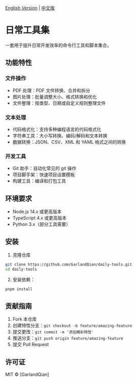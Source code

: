 [English Version](README.md) | [中文版](README_ZH.md)

# 日常工具集

一套用于提升日常开发效率的命令行工具和脚本集合。

## 功能特性

### 文件操作

- PDF 处理：PDF 文件转换、合并和拆分
- 图片处理：批量调整大小、格式转换和优化
- 文件整理：按类型、日期或自定义规则整理文件

### 文本处理

- 代码格式化：支持多种编程语言的代码格式化
- 字符串工具：大小写转换、编码/解码和文本转换
- 数据转换：JSON、CSV、XML 和 YAML 格式之间的转换

### 开发工具

- Git 助手：自动化常见的 git 操作
- 项目脚手架：快速项目设置模板
- 构建工具：编译和打包工具

## 环境要求

- Node.js 14.x 或更高版本
- TypeScript 4.x 或更高版本
- Python 3.x（部分工具需要）

## 安装

1. 克隆仓库

```bash
git clone https://github.com/GarlandQian/daily-tools.git
cd daily-tools
```

2. 安装依赖：

```bash
pnpm install
```

## 贡献指南

1. Fork 本仓库
2. 创建特性分支：`git checkout -b feature/amazing-feature`
3. 提交更改：`git commit -m '添加精彩特性'`
4. 推送分支：`git push origin feature/amazing-feature`
5. 提交 Pull Request

## 许可证

MIT © [GarlandQian]
